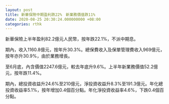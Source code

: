 ```yaml
---
layout: post
title: 新華保險中期盈利跌22%　新業務價值跌11%
date: 2020-08-25 20:30:24.000000000 +08:00
categories: rthk
---
```


新華保險上半年盈利82.2億元人民幣，按年跌22.1%，不派中期息。

期內，收入1160.8億元，按年升30.3%。總保費收入及保單管理費收入969億元，按年亦升30.9%，由於業務增長。

至6月底，內含價值2247.6億元，較去年底升9.6%。上半年新業務價值52.2億元，按年跌11.4%。

期內，總投資收益升24.6%至210億元，淨投資收益升8.3%至191.3億元。年化總投資收益率5.1%，按年增加0.4個百分點。年化淨投資收益率4.6%，下跌0.4個百分點。
